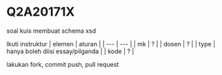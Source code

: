 # Q2A20171X
soal kuis membuat schema xsd

Ikuti instruktur
| elemen | aturan |
| --- | --- |
| mk | ? |
| dosen | ? |
| type | hanya boleh diisi essay/pilganda |
| kode | ? |



lakukan fork, commit push, pull request
